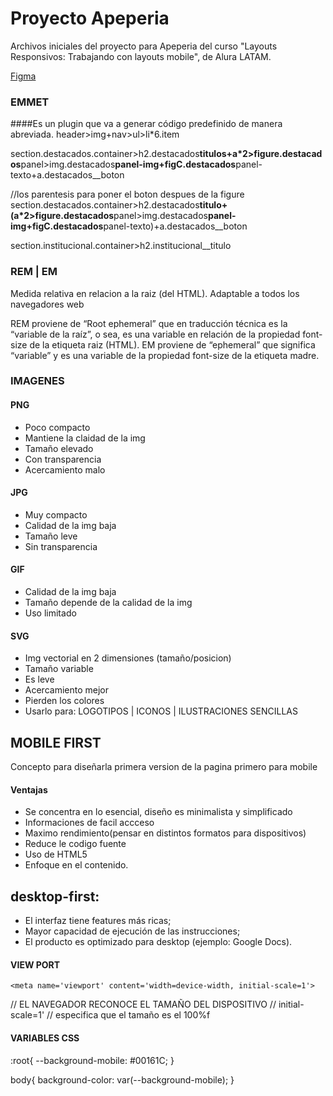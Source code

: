 # Proyecto Apeperia

Archivos iniciales del proyecto para Apeperia del curso "Layouts Responsivos: Trabajando con layouts mobile", de Alura LATAM.

[Figma](<https://www.figma.com/file/Cv9OIfwW20qbM2ywcSXOnK/Apeperia-Mobile-First-(inicial)?node-id=15%3A198>)

### EMMET

####Es un plugin que va a generar código predefinido de manera abreviada.
header>img+nav>ul>li\*6.item

section.destacados.container>h2.destacados**titulos+a\*2>figure.destacados**panel>img.destacados**panel-img+figC.destacados**panel-texto+a.destacados\_\_boton

//los parentesis para poner el boton despues de la figure
section.destacados.container>h2.destacados**titulo+(a\*2>figure.destacados**panel>img.destacados**panel-img+figC.destacados**panel-texto)+a.destacados\_\_boton

section.institucional.container>h2.institucional\_\_titulo

### REM | EM

Medida relativa en relacion a la raiz (del HTML).
Adaptable a todos los navegadores web

REM proviene de “Root ephemeral” que en traducción técnica es la “variable de la raíz”, o sea, es una variable en relación de la propiedad font-size de la etiqueta raiz (HTML). EM proviene de “ephemeral” que significa “variable” y es una variable de la propiedad font-size de la etiqueta madre.

### IMAGENES

#### PNG

- Poco compacto
- Mantiene la claidad de la img
- Tamaño elevado
- Con transparencia
- Acercamiento malo

#### JPG

- Muy compacto
- Calidad de la img baja
- Tamaño leve
- Sin transparencia

#### GIF

- Calidad de la img baja
- Tamaño depende de la calidad de la img
- Uso limitado

#### SVG

- Img vectorial en 2 dimensiones (tamaño/posicion)
- Tamaño variable
- Es leve
- Acercamiento mejor
- Pierden los colores
- Usarlo para: LOGOTIPOS | ICONOS | ILUSTRACIONES SENCILLAS

## MOBILE FIRST

Concepto para diseñarla primera version de la pagina primero para mobile

#### Ventajas

- Se concentra en lo esencial, diseño es minimalista y simplificado
- Informaciones de facil accceso
- Maximo rendimiento(pensar en distintos formatos para dispositivos)
- Reduce le codigo fuente
- Uso de HTML5
- Enfoque en el contenido.

## desktop-first:

- El interfaz tiene features más ricas;
- Mayor capacidad de ejecución de las instrucciones;
- El producto es optimizado para desktop (ejemplo: Google Docs).

#### VIEW PORT

    <meta name='viewport' content='width=device-width, initial-scale=1'>

// EL NAVEGADOR RECONOCE EL TAMAÑO DEL DISPOSITIVO
// initial-scale=1' // especifica que el tamaño es el 100%f

#### VARIABLES CSS

:root{
--background-mobile: #00161C;
}

body{
background-color: var(--background-mobile);
}
